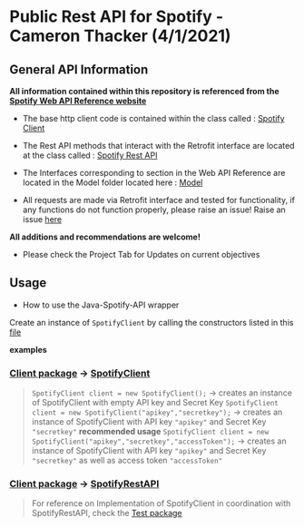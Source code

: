 # Public Rest API for Spotify - Cameron Thacker (4/1/2021)

## General API Information

**All information contained within this repository is referenced from the [Spotify Web API Reference website](https://developer.spotify.com/documentation/web-api/reference/)**

* The base http client code is contained within the class called : [Spotify Client](https://github.com/cthacker-udel/Java-Spotify-API/blob/master/src/main/java/Client/SpotifyClient.java)

* The Rest API methods that interact with the Retrofit interface are located at the class called : [Spotify Rest API](https://github.com/cthacker-udel/Java-Spotify-API/blob/master/src/main/java/Client/SpotifyRestAPI.java)

* The Interfaces corresponding to section in the Web API Reference are located in the Model folder located here : [Model](https://github.com/cthacker-udel/Java-Spotify-API/tree/master/src/main/java/Model)

* All requests are made via Retrofit interface and tested for functionality, if any functions do not function properly, please raise an issue! Raise an issue [here](https://github.com/cthacker-udel/Java-Spotify-API/issues)

**All additions and recommendations are welcome!**

* Please check the Project Tab for Updates on current objectives


## Usage

* How to use the Java-Spotify-API wrapper 

Create an instance of `SpotifyClient` by calling the constructors listed in this [file](https://github.com/cthacker-udel/Java-Spotify-API/blob/master/src/main/java/Client/SpotifyClient.java)

**examples**

### [Client package](https://github.com/cthacker-udel/Java-Spotify-API/tree/master/src/main/java/Client) → [SpotifyClient](https://github.com/cthacker-udel/Java-Spotify-API/blob/master/src/main/java/Client/SpotifyClient.java)

> `SpotifyClient client = new SpotifyClient();` → creates an instance of SpotifyClient with empty API key and Secret Key
> `SpotifyClient client = new SpotifyClient("apikey","secretkey");` → creates an instance of SpotifyClient with API key `"apikey"` and Secret Key `"secretkey"` **recommended usage**
> `SpotifyClient client = new SpotifyClient("apikey","secretkey","accessToken");` → creates an instance of SpotifyClient with API key `"apikey"` and Secret Key `"secretkey"` as well as access token `"accessToken"`

### [Client package](https://github.com/cthacker-udel/Java-Spotify-API/tree/master/src/main/java/Client) → [SpotifyRestAPI](https://github.com/cthacker-udel/Java-Spotify-API/blob/master/src/main/java/Client/SpotifyRestAPI.java)

> For reference on Implementation of SpotifyClient in coordination with SpotifyRestAPI, check the [Test package](https://github.com/cthacker-udel/Java-Spotify-API/tree/master/src/test/java)
